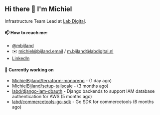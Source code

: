 ## Hi there 👋 I'm Michiel

Infrastructure Team Lead at [Lab Digital](https://www.labdigital.nl).

#### 📫 How to reach me:

- [@mbijland](https://twitter.com/mbijland)
- ✉️ michiel@bijland.email / m.bijland@labdigital.nl
- [LinkedIn](https://www.linkedin.com/in/michielbijland/)

#### 👷 Currently working on


- [MichielBijland/terraform-monorepo](https://github.com/MichielBijland/terraform-monorepo) -  (1 day ago)
- [MichielBijland/setup-tailscale](https://github.com/MichielBijland/setup-tailscale) -  (3 months ago)
- [labd/django-iam-dbauth](https://github.com/labd/django-iam-dbauth) - Django backends to support IAM database authentication for AWS (5 months ago)
- [labd/commercetools-go-sdk](https://github.com/labd/commercetools-go-sdk) - Go SDK for commercetools (6 months ago)
